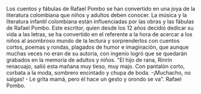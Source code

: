 Los cuentos y fábulas de Rafael Pombo se han convertido en una joya de la literatura colombiana que niños y adultos deben conocer.
La música y la literatura infantil colombiana están influenciadas por las obras y las fábulas de Rafael Pombo. Este escritor, quien desde los 12 años decidió dedicar su vida a las letras, se ha convertido en el referente a la hora de acercar a los niños al asombroso mundo de la lectura y sorprenderlos con cuentos cortos, poemas y rondas, plagados de humor e imaginación, que aunque muchas veces no eran de su autoría, con ingenio logró que se quedarán grabados en la memoria de adultos y niños.
"El hijo de rana, Rinrín renacuajo, salió esta mañana muy tieso, muy majo. Con pantalón corto, corbata a la moda, sombrero encintado y chupa de boda. -¡Muchacho, no salgas! - Le grita mamá, pero él hace un gesto y orondo se va". Rafael Pombo.
